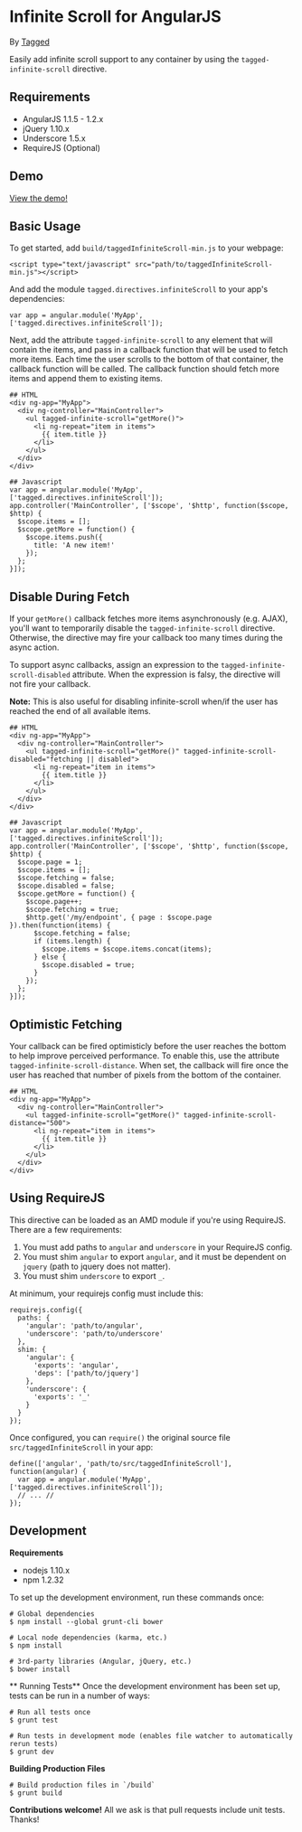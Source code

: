 Infinite Scroll for AngularJS
=============================
By [Tagged](http://www.tagged.com)

Easily add infinite scroll support to any container by using the `tagged-infinite-scroll` directive.

Requirements
------------

* AngularJS 1.1.5 - 1.2.x
* jQuery 1.10.x
* Underscore 1.5.x
* RequireJS (Optional)

Demo
----

[View the demo!](http://htmlpreview.github.io/?https://github.com/tagged/infinite-scroll/blob/master/demo/index.html)

Basic Usage
-----

To get started, add `build/taggedInfiniteScroll-min.js` to your webpage:

    <script type="text/javascript" src="path/to/taggedInfiniteScroll-min.js"></script>

And add the module `tagged.directives.infiniteScroll` to your app's dependencies:

    var app = angular.module('MyApp', ['tagged.directives.infiniteScroll']);

Next, add the attribute `tagged-infinite-scroll` to any element that will contain the items, and pass in a callback function that will be used to fetch more items. Each time the user scrolls to the bottom of that container, the callback function will be called. The callback function should fetch more items and append them to existing items.

    ## HTML
    <div ng-app="MyApp">
      <div ng-controller="MainController">
        <ul tagged-infinite-scroll="getMore()">
          <li ng-repeat="item in items">
            {{ item.title }}
          </li>
        </ul>
      </div>
    </div>

    ## Javascript
    var app = angular.module('MyApp', ['tagged.directives.infiniteScroll']);
    app.controller('MainController', ['$scope', '$http', function($scope, $http) {
      $scope.items = [];
      $scope.getMore = function() {
        $scope.items.push({
          title: 'A new item!'
        });
      };
    }]);

Disable During Fetch
--------------------

If your `getMore()` callback fetches more items asynchronously (e.g. AJAX), you'll want to temporarily disable the `tagged-infinite-scroll` directive. Otherwise, the directive may fire your callback too many times during the async action.

To support async callbacks, assign an expression to the `tagged-infinite-scroll-disabled` attribute. When the expression is falsy, the directive will not fire your callback.

**Note:** This is also useful for disabling infinite-scroll when/if the user has reached the end of all available items.

    ## HTML
    <div ng-app="MyApp">
      <div ng-controller="MainController">
        <ul tagged-infinite-scroll="getMore()" tagged-infinite-scroll-disabled="fetching || disabled">
          <li ng-repeat="item in items">
            {{ item.title }}
          </li>
        </ul>
      </div>
    </div>

    ## Javascript
    var app = angular.module('MyApp', ['tagged.directives.infiniteScroll']);
    app.controller('MainController', ['$scope', '$http', function($scope, $http) {
      $scope.page = 1;
      $scope.items = [];
      $scope.fetching = false;
      $scope.disabled = false;
      $scope.getMore = function() {
        $scope.page++;
        $scope.fetching = true;
        $http.get('/my/endpoint', { page : $scope.page }).then(function(items) {
          $scope.fetching = false;
          if (items.length) {
            $scope.items = $scope.items.concat(items);
          } else {
            $scope.disabled = true;
          }
        });
      };
    }]);

Optimistic Fetching
-------------------

Your callback can be fired optimisticly before the user reaches the bottom to help improve perceived performance. To enable this, use the attribute `tagged-infinite-scroll-distance`. When set, the callback will fire once the user has reached that number of pixels from the bottom of the container.

    ## HTML
    <div ng-app="MyApp">
      <div ng-controller="MainController">
        <ul tagged-infinite-scroll="getMore()" tagged-infinite-scroll-distance="500">
          <li ng-repeat="item in items">
            {{ item.title }}
          </li>
        </ul>
      </div>
    </div>

Using RequireJS
---------------

This directive can be loaded as an AMD module if you're using RequireJS. There are a few requirements:

1. You must add paths to `angular` and `underscore` in your RequireJS config.
2. You must shim `angular` to export `angular`, and it must be dependent on `jquery` (path to jquery does not matter).
3. You must shim `underscore` to export `_`.

At minimum, your requirejs config must include this:

    requirejs.config({
      paths: {
        'angular': 'path/to/angular',
        'underscore': 'path/to/underscore'
      },
      shim: {
        'angular': {
          'exports': 'angular',
          'deps': ['path/to/jquery']
        },
        'underscore': {
          'exports': '_'
        }
      }
    });

Once configured, you can `require()` the original source file `src/taggedInfiniteScroll` in your app:

    define(['angular', 'path/to/src/taggedInfiniteScroll'], function(angular) {
      var app = angular.module('MyApp', ['tagged.directives.infiniteScroll']);
      // ... //
    });

Development
-----------

**Requirements**
* nodejs 1.10.x
* npm 1.2.32

To set up the development environment, run these commands once:

    # Global dependencies
    $ npm install --global grunt-cli bower

    # Local node dependencies (karma, etc.)
    $ npm install

    # 3rd-party libraries (Angular, jQuery, etc.)
    $ bower install

** Running Tests**
Once the development environment has been set up, tests can be run in a number of ways:

    # Run all tests once
    $ grunt test

    # Run tests in development mode (enables file watcher to automatically rerun tests)
    $ grunt dev

**Building Production Files**

    # Build production files in `/build`
    $ grunt build

**Contributions welcome!**
All we ask is that pull requests include unit tests. Thanks!
